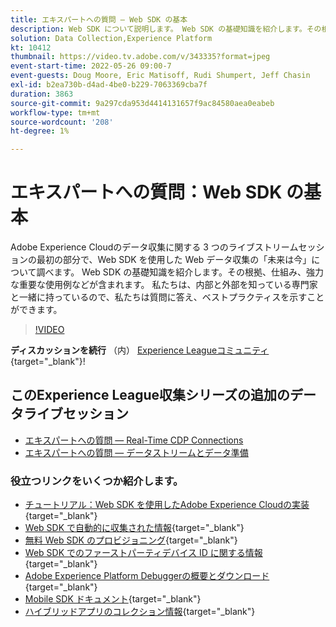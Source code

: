 ```yaml
---
title: エキスパートへの質問 — Web SDK の基本
description: Web SDK について説明します。 Web SDK の基礎知識を紹介します。その根拠、仕組み、強力な重要な使用例などが含まれます。
solution: Data Collection,Experience Platform
kt: 10412
thumbnail: https://video.tv.adobe.com/v/343335?format=jpeg
event-start-time: 2022-05-26 09:00-7
event-guests: Doug Moore, Eric Matisoff, Rudi Shumpert, Jeff Chasin
exl-id: b2ea730b-d4ad-4be0-b229-7063369cba7f
duration: 3863
source-git-commit: 9a297cda953d4414131657f9ac84580aea0eabeb
workflow-type: tm+mt
source-wordcount: '208'
ht-degree: 1%

---
```


# エキスパートへの質問：Web SDK の基本

Adobe Experience Cloudのデータ収集に関する 3 つのライブストリームセッションの最初の部分で、Web SDK を使用した Web データ収集の「未来は今」について調べます。 Web SDK の基礎知識を紹介します。その根拠、仕組み、強力な重要な使用例などが含まれます。 私たちは、内部と外部を知っている専門家と一緒に持っているので、私たちは質問に答え、ベストプラクティスを示すことができます。

>[!VIDEO](https://video.tv.adobe.com/v/343335/?quality=12&learn=on)

**ディスカッションを続行** （内） [Experience Leagueコミュニティ](https://experienceleaguecommunities.adobe.com/t5/adobe-experience-platform-launch/experience-league-live-post-session-discussion-the-basics-of-web/m-p/454159#M283){target="_blank"}!

## このExperience League収集シリーズの追加のデータライブセッション

* [エキスパートへの質問 — Real-Time CDP Connections](exl-live-episode-06-23-22.md)
* [エキスパートへの質問 — データストリームとデータ準備](exl-live-episode-07-21-22.md)

### 役立つリンクをいくつか紹介します。

* [チュートリアル：Web SDK を使用したAdobe Experience Cloudの実装](https://experienceleague.adobe.com/docs/platform-learn/implement-web-sdk/overview.html?lang=ja){target="_blank"}
* [Web SDK で自動的に収集された情報](https://experienceleague.adobe.com/docs/experience-platform/edge/data-collection/automatic-information.html?lang=en){target="_blank"}
* [無料 Web SDK のプロビジョニング](https://adobe.ly/websdkaccess){target="_blank"}
* [Web SDK でのファーストパーティデバイス ID に関する情報](https://experienceleague.adobe.com/docs/experience-platform/edge/identity/first-party-device-ids.html?lang=ja){target="_blank"}
* [Adobe Experience Platform Debuggerの概要とダウンロード](https://experienceleague.adobe.com/docs/platform-learn/data-collection/debugger/overview.html?lang=en){target="_blank"}
* [Mobile SDK ドキュメント](https://developer.adobe.com/client-sdks/documentation/){target="_blank"}
* [ハイブリッドアプリのコレクション情報](https://experienceleague.adobe.com/docs/mobile-services/ios/sdk-reference-ios/hybrid-app.html){target="_blank"}
